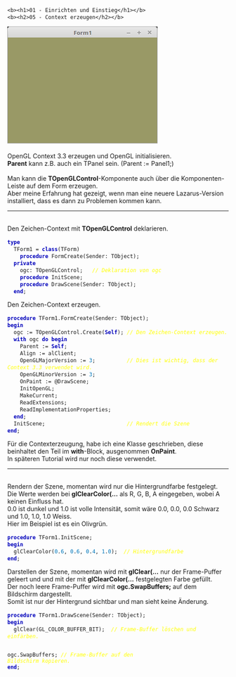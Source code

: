     <b><h1>01 - Einrichten und Einstieg</h1></b>
    <b><h2>05 - Context erzeugen</h2></b>
<img src="image.png" alt="Selfhtml"><br><br>
OpenGL Context 3.3 erzeugen und OpenGL initialisieren.<br>
<b>Parent</b> kann z.B. auch ein TPanel sein. (Parent := Panel1;)<br>
<br>
Man kann die <b>TOpenGLControl</b>-Komponente auch über die Komponenten-Leiste auf dem Form erzeugen.<br>
Aber meine Erfahrung hat gezeigt, wenn man eine neuere Lazarus-Version installiert, dass es dann zu Problemen kommen kann.<br>
<hr><br>
Den Zeichen-Context mit <b>TOpenGLControl</b> deklarieren.<br>
<pre><code><b><font color="0000BB">type</font></b>
  TForm1 = <b><font color="0000BB">class</font></b>(TForm)
    <b><font color="0000BB">procedure</font></b> FormCreate(Sender: TObject);
  <b><font color="0000BB">private</font></b>
    ogc: TOpenGLControl;   <i><font color="#FFFF00">// Deklaration von ogc</font></i>
    <b><font color="0000BB">procedure</font></b> InitScene;
    <b><font color="0000BB">procedure</font></b> DrawScene(Sender: TObject);
  <b><font color="0000BB">end</font></b>;</pre></code>
Den Zeichen-Context erzeugen.<br>
<pre><code><b><font color="0000BB">procedure</font></b> TForm1.FormCreate(Sender: TObject);
<b><font color="0000BB">begin</font></b>
  ogc := TOpenGLControl.Create(<b><font color="0000BB">Self</font></b>); <i><font color="#FFFF00">// Den Zeichen-Context erzeugen.</font></i>
  <b><font color="0000BB">with</font></b> ogc <b><font color="0000BB">do</font></b> <b><font color="0000BB">begin</font></b>
    Parent := <b><font color="0000BB">Self</font></b>;
    Align := alClient;
    OpenGLMajorVersion := <font color="#0077BB">3</font>;          <i><font color="#FFFF00">// Dies ist wichtig, dass der Context 3.3 verwendet wird.</font></i>
    OpenGLMinorVersion := <font color="#0077BB">3</font>;
    OnPaint := @DrawScene;
    InitOpenGL;
    MakeCurrent;
    ReadExtensions;
    ReadImplementationProperties;
  <b><font color="0000BB">end</font></b>;
  InitScene;                          <i><font color="#FFFF00">// Rendert die Szene</font></i>
<b><font color="0000BB">end</font></b>;</pre></code>
Für die Contexterzeugung, habe ich eine Klasse geschrieben, diese beinhaltet den Teil im <b>with</b>-Block, ausgenommen <b>OnPaint</b>.<br>
In späteren Tutorial wird nur noch diese verwendet.<br>
<hr><br>
Rendern der Szene, momentan wird nur die Hintergrundfarbe festgelegt.<br>
Die Werte werden bei <b>glClearColor(...</b> als R, G, B, A eingegeben, wobei A keinen Einfluss hat.<br>
0.0 ist dunkel und 1.0 ist volle Intensität, somit wäre 0.0, 0.0, 0.0 Schwarz und 1.0, 1.0, 1.0 Weiss.<br>
Hier im Beispiel ist es ein Olivgrün.<br>
<pre><code><b><font color="0000BB">procedure</font></b> TForm1.InitScene;
<b><font color="0000BB">begin</font></b>
  glClearColor(<font color="#0077BB">0</font>.<font color="#0077BB">6</font>, <font color="#0077BB">0</font>.<font color="#0077BB">6</font>, <font color="#0077BB">0</font>.<font color="#0077BB">4</font>, <font color="#0077BB">1</font>.<font color="#0077BB">0</font>);  <i><font color="#FFFF00">// Hintergrundfarbe</font></i>
<b><font color="0000BB">end</font></b>;</pre></code>
Darstellen der Szene, momentan wird mit <b>glClear(...</b> nur der Frame-Puffer geleert und und mit der mit <b>glClearColor(...</b> festgelegten Farbe gefüllt.<br>
Der noch leere Frame-Puffer wird mit <b>ogc.SwapBuffers;</b> auf dem Bildschirm dargestellt.<br>
Somit ist nur der Hintergrund sichtbar und man sieht keine Änderung.<br>
<pre><code><b><font color="0000BB">procedure</font></b> TForm1.DrawScene(Sender: TObject);
<b><font color="0000BB">begin</font></b>
  glClear(GL_COLOR_BUFFER_BIT);  <i><font color="#FFFF00">// Frame-Buffer löschen und einfärben.</font></i>

  ogc.SwapBuffers;               <i><font color="#FFFF00">// Frame-Buffer auf den Bildschirm kopieren.</font></i>
<b><font color="0000BB">end</font></b>;</pre></code>

